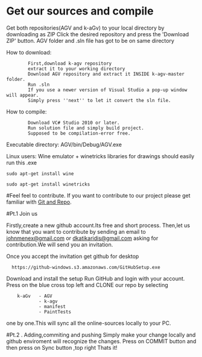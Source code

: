 # Get our sources and compile

Get both repositories(AGV and k-aGv) to your local directory by downloading as ZIP
Click the desired repository and press the 'Download ZIP' button.
AGV folder and .sln file has got to be on same directory

How to download:

            First,download k-agv repository
            extract it to your working directory
            Download AGV repository and extract it INSIDE k-agv-master folder.
            Run .sln
            If you use a newer version of Visual Studio a pop-up window will appear.
            Simply press ''next'' to let it convert the sln file.

How to compile:

            Download VC# Studio 2010 or later.
            Run solution file and simply build project.
            Supposed to be compilation-error free.

Executable directory:
AGV/bin/Debug/AGV.exe


Linux users:
Wine emulator + winetricks libraries for drawings should easily run this .exe

    sudo apt-get install wine
  
    sudo apt-get install winetricks

#Feel feel to contribute.
If you want to contribute to our project please
get familiar with [Git and Repo](http://source.android.com/source/using-repo.html).

#Pt.1 Join us

Firstly,create a new github account.Its free and short process.
Then,let us know that you want to contribute by sending an email to
johnmenex@gmail.com
or
dkatikaridis@gmail.com
asking for contribution.We will send you an invitation.

Once you accept the invitation get github for desktop

      https://github-windows.s3.amazonaws.com/GitHubSetup.exe

Download and install the setup
Run GitHub and login with your account.
Press on the blue cross top left and CLONE our repo
by selecting 

        k-aGv   - AGV
                - k-agv
                - manifest
                - PaintTests

one by one.This will sync all the online-sources locally to your PC.

#Pt.2 . Adding,commiting and pushing
Simply make your change locally and github enviroment will recognize the changes.
Press on COMMIT button and then press on Sync button ,top right
Thats it!


